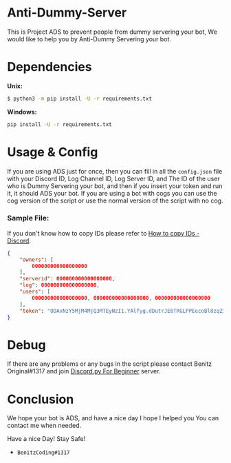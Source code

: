 # Anti-Dummy-Server
This is Project ADS to prevent people from dummy servering your bot, We would like to help you by Anti-Dummy Servering your bot.

# Dependencies

**Unix:**
```sh
$ python3 -m pip install -U -r requirements.txt
```
**Windows:**
```sh
pip install -U -r requirements.txt
```

# Usage & Config
If you are using ADS just for once, then you can fill in all the `config.json` file with your Discord ID, Log Channel ID, Log Server ID, and The ID of the user who is Dummy Servering your bot, and then if you insert your token and run it, it should ADS your bot. 
If you are using a bot with cogs you can use the cog version of the script or use the normal version of the script with no cog.

### Sample File:
If you don't know how to copy IDs please refer to [How to copy IDs - Discord](https://support.discord.com/hc/en-us/articles/206346498-Where-can-I-find-my-User-Server-Message-ID-).
```json
{
	"owners": [
		000000000000000000
	],
	"serverid": 000000000000000000,
	"log": 000000000000000000,
	"users": [
		000000000000000000, 000000000000000000, 000000000000000000
	],
	"token": "ODAxNzY5MjM4MjQ3MTEyNzI1.YAlfyg.dDutrJEbTRGLPPEecoBl8zqZifk"
}
```

# Debug
If there are any problems or any bugs in the script please contact Benitz Original#1317 and join [Discord.py For Beginner](https://discord.gg/qUAdJfASbD) server.

# Conclusion
We hope your bot is ADS, and have a nice day I hope I helped you You can contact me when needed.

Have a nice Day! Stay Safe!

- `BenitzCoding#1317`
